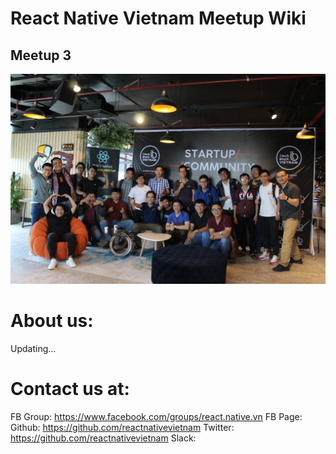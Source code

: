 # React Native Vietnam Meetup Wiki

## Meetup 3

[![Meetup 03](https://github.com/reactnativevietnam/meetups/blob/master/03/Photos/1.jpg)](/03/Photos/1.jpg)




# About us:
Updating...

# Contact us at:
FB Group: https://www.facebook.com/groups/react.native.vn
FB Page: 
Github: https://github.com/reactnativevietnam
Twitter: https://github.com/reactnativevietnam
Slack: 